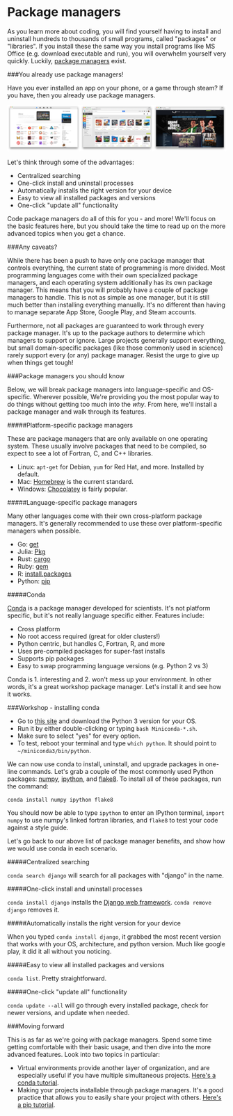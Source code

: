 Package managers
================

As you learn more about coding, you will find yourself having to install and
uninstall hundreds to thousands of small programs, called "packages" or "libraries".
If you install these the same way you install programs like MS Office
(e.g. download executable and run), you will overwhelm yourself very quickly.
Luckily, [package managers](http://en.wikipedia.org/wiki/Package_manager) exist.

###You already use package managers!

Have you ever installed an app on your phone, or a game through steam? If you
have, then you already use package managers.

![](img/managers.png)

Let's think through some of the advantages:

 * Centralized searching
 * One-click install and uninstall processes
 * Automatically installs the right version for your device
 * Easy to view all installed packages and versions
 * One-click "update all" functionality

Code package managers do all of this for you - and more! We'll focus on the
basic features here, but you should take the time to read up on the more advanced
topics when you get a chance.

###Any caveats?

While there has been a push to have only one package manager that controls
everything, the current state of programming is more divided. Most programming
languages come with their own specialized package managers, and each operating
system additionally has its own package manager. This means that you will
probably have a couple of package managers to handle. This is not as simple as
one manager, but it is still much better than installing everything manually. It's
no different than having to manage separate App Store, Google Play, and Steam
accounts.

Furthermore, not all packages are guaranteed to work through every package
manager. It's up to the package authors to determine which managers to
support or ignore. Large projects generally support everything, but small
domain-specific packages (like those commonly used in science) rarely support
every (or any) package manager. Resist the urge to give up when things get tough!

###Package managers you should know

Below, we will break package managers into language-specific and OS-specific. Wherever
possible, We're providing you the most popular way to do things without getting too
much into the *why*. From here, we'll install a package manager and walk through
its features.

#####Platform-specific package managers

These are package managers that are only available on one operating system. These
usually involve packages that need to be compiled, so expect to see a lot of
Fortran, C, and C++ libraries.

 * Linux: `apt-get` for Debian, `yum` for Red Hat, and more. Installed by default.
 * Mac: [Homebrew](http://brew.sh/) is the current standard.
 * Windows: [Chocolatey](https://chocolatey.org/) is fairly popular.

#####Language-specific package managers

Many other languages come with their own cross-platform package managers. It's
generally recommended to use these over platform-specific managers when possible.

 * Go: [get](https://golang.org/cmd/go/)
 * Julia: [Pkg](http://pkg.julialang.org/)
 * Rust: [cargo](http://doc.crates.io/)
 * Ruby: [gem](https://rubygems.org/)
 * R: [install.packages](http://ww2.coastal.edu/kingw/statistics/R-tutorials/package.html)
 * Python: [pip](https://docs.python.org/3/installing/)

#####Conda

[Conda](http://conda.pydata.org/docs/) is a package manager developed for scientists.
It's not platform specific, but it's not really language specific either.
Features include:

 * Cross platform
 * No root access required (great for older clusters!)
 * Python centric, but handles C, Fortran, R, and more
 * Uses pre-compiled packages for super-fast installs
 * Supports pip packages
 * Easy to swap programming language versions (e.g. Python 2 vs 3)

Conda is 1. interesting and 2. won't mess up your environment. In other words,
it's a great workshop package manager. Let's install it and see how it works.

###Workshop - installing conda

 * Go to [this site](http://conda.pydata.org/miniconda.html#miniconda) and download
   the Python 3 version for your OS.
 * Run it by either double-clicking or typing `bash Miniconda-*.sh`.
 * Make sure to select "yes" for every option.
 * To test, reboot your terminal and type `which python`. It should point to `~/miniconda3/bin/python`.

We can now use conda to install, uninstall, and upgrade packages in one-line
commands. Let's grab a couple of the most commonly used Python packages: [numpy](http://www.numpy.org/),
[ipython](http://ipython.org/), and [flake8](https://flake8.readthedocs.org/en/2.3.0/).
To install all of these packages, run the command:

```
conda install numpy ipython flake8
```

You should now be able to type `ipython` to enter an IPython terminal, `import numpy`
to use numpy's linked fortran libraries, and `flake8` to test your code against
a style guide.

Let's go back to our above list of package manager benefits, and show how we would
use conda in each scenario.

#####Centralized searching

`conda search django` will search for all packages with "django" in the name.

#####One-click install and uninstall processes

`conda install django` installs the [Django web framework](https://www.djangoproject.com/).
`conda remove django` removes it.

#####Automatically installs the right version for your device

When you typed `conda install django`, it grabbed the most recent version that
works with your OS, architecture, and python version. Much like google play,
it did it all without you noticing.

#####Easy to view all installed packages and versions

`conda list`. Pretty straightforward.

#####One-click "update all" functionality

`conda update --all` will go through every installed package, check for newer
versions, and update when needed.

###Moving forward

This is as far as we're going with package managers. Spend some time getting
comfortable with their basic usage, and then dive into the more advanced
features. Look into two topics in particular:

 * Virtual environments provide another layer of organization, and are especially
   useful if you have multiple simultaneous projects.
   [Here's a conda tutorial](http://www.continuum.io/blog/conda).
 * Making your projects installable through package managers. It's a good practice
   that allows you to easily share your project with others.
   [Here's a pip tutorial](https://hynek.me/articles/sharing-your-labor-of-love-pypi-quick-and-dirty/).
